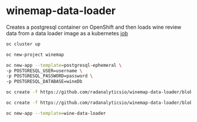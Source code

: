 # winemap-data-loader
Creates a postgresql container on OpenShift and then loads wine review data from a data loader image as a kubernetes [job](http://kubernetesbyexample.com/jobs/)


```sh
oc cluster up

oc new-project winemap

oc new-app --template=postgresql-ephemeral \
-p POSTGRESQL_USER=username \
-p POSTGRESQL_PASSWORD=password \
-p POSTGRESQL_DATABASE=wineDb
```

```sh
oc create -f https://github.com/radanalyticsio/winemap-data-loader/blob/master/wine-data-loader.yaml

oc create -f https://github.com/radanalyticsio/winemap-data-loader/blob/master/secret.yaml

oc new-app --template=wine-data-loader
```
